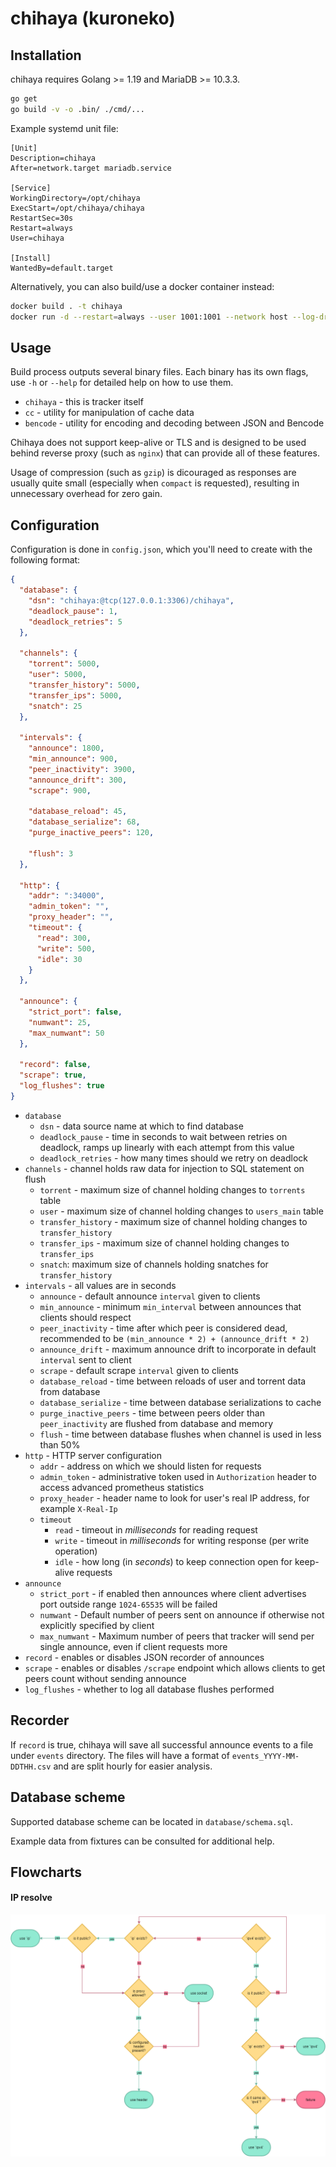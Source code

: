 chihaya (kuroneko)
=======

Installation
-------------

chihaya requires Golang >= 1.19 and MariaDB >= 10.3.3.

```sh
go get
go build -v -o .bin/ ./cmd/...
```

Example systemd unit file:
```systemd
[Unit]
Description=chihaya
After=network.target mariadb.service

[Service]
WorkingDirectory=/opt/chihaya
ExecStart=/opt/chihaya/chihaya
RestartSec=30s
Restart=always
User=chihaya

[Install]
WantedBy=default.target
```

Alternatively, you can also build/use a docker container instead:

```sh
docker build . -t chihaya
docker run -d --restart=always --user 1001:1001 --network host --log-driver local -v ${PWD}:/app chihaya
```

Usage
-------------
Build process outputs several binary files. Each binary has its own flags, use 
`-h` or `--help` for detailed help on how to use them.

- `chihaya` - this is tracker itself
- `cc` - utility for manipulation of cache data
- `bencode` - utility for encoding and decoding between JSON and Bencode

Chihaya does not support keep-alive or TLS and is designed to be used behind reverse proxy (such as `nginx`) that can
provide all of these features.

Usage of compression (such as `gzip`) is dicouraged as responses are usually quite small (especially when `compact` 
is requested), resulting in unnecessary overhead for zero gain.

Configuration
-------------

Configuration is done in `config.json`, which you'll need to create with the following format:

```json
{
  "database": {
    "dsn": "chihaya:@tcp(127.0.0.1:3306)/chihaya",
    "deadlock_pause": 1,
    "deadlock_retries": 5
  },

  "channels": {
    "torrent": 5000,
    "user": 5000,
    "transfer_history": 5000,
    "transfer_ips": 5000,
    "snatch": 25
  },

  "intervals": {
    "announce": 1800,
    "min_announce": 900,
    "peer_inactivity": 3900,
    "announce_drift": 300,
    "scrape": 900,

    "database_reload": 45,
    "database_serialize": 68,
    "purge_inactive_peers": 120,

    "flush": 3
  },

  "http": {
    "addr": ":34000",
    "admin_token": "",
    "proxy_header": "",
    "timeout": {
      "read": 300,
      "write": 500,
      "idle": 30
    }
  },
  
  "announce": {
    "strict_port": false,
    "numwant": 25,
    "max_numwant": 50
  },
  
  "record": false,
  "scrape": true,
  "log_flushes": true
}
```

- `database`
    - `dsn` - data source name at which to find database
    - `deadlock_pause` - time in seconds to wait between retries on deadlock, ramps up linearly with each attempt from this value
    - `deadlock_retries` - how many times should we retry on deadlock
- `channels` - channel holds raw data for injection to SQL statement on flush
    - `torrent` - maximum size of channel holding changes to `torrents` table
    - `user` - maximum size of channel holding changes to `users_main` table
    - `transfer_history` - maximum size of channel holding changes to `transfer_history`
    - `transfer_ips` - maximum size of channel holding changes to `transfer_ips`
    - `snatch`: maximum size of channels holding snatches for `transfer_history`
- `intervals` - all values are in seconds
    - `announce` - default announce `interval` given to clients
    - `min_announce` - minimum `min_interval` between announces that clients should respect
    - `peer_inactivity` - time after which peer is considered dead, recommended to be `(min_announce * 2) + (announce_drift * 2)`
    - `announce_drift` - maximum announce drift to incorporate in default `interval` sent to client
    - `scrape` - default scrape `interval` given to clients
    - `database_reload` - time between reloads of user and torrent data from database
    - `database_serialize` - time between database serializations to cache
    - `purge_inactive_peers` - time between peers older than `peer_inactivity` are flushed from database and memory
    - `flush` - time between database flushes when channel is used in less than 50%
- `http` - HTTP server configuration
    - `addr` - address on which we should listen for requests
    - `admin_token` - administrative token used in `Authorization` header to access advanced prometheus statistics
    - `proxy_header` - header name to look for user's real IP address, for example `X-Real-Ip`
    - `timeout`
      - `read` - timeout in _milliseconds_ for reading request
      - `write` - timeout in _milliseconds_ for writing response (per write operation)
      - `idle` - how long (in _seconds_) to keep connection open for keep-alive requests
- `announce`
    - `strict_port` - if enabled then announces where client advertises port outside range `1024-65535` will be failed
    - `numwant` - Default number of peers sent on announce if otherwise not explicitly specified by client
    - `max_numwant` - Maximum number of peers that tracker will send per single announce, even if client requests more
- `record` - enables or disables JSON recorder of announces
- `scrape` - enables or disables `/scrape` endpoint which allows clients to get peers count without sending announce
- `log_flushes` - whether to log all database flushes performed

Recorder
-------------

If `record` is true, chihaya will save all successful announce events to a file under 
`events` directory. The files will have a format of `events_YYYY-MM-DDTHH.csv` and are
split hourly for easier analysis.

Database scheme
-------------
Supported database scheme can be located in `database/schema.sql`.

Example data from fixtures can be consulted for additional help.

Flowcharts
-------------

#### IP resolve
![IP resolve flowchart](.gitea/images/flowcharts/ip.png)
